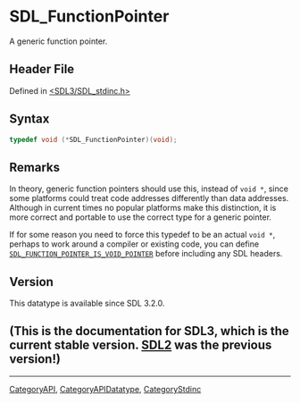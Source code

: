 # SDL_FunctionPointer

A generic function pointer.

## Header File

Defined in [<SDL3/SDL_stdinc.h>](https://github.com/libsdl-org/SDL/blob/main/include/SDL3/SDL_stdinc.h)

## Syntax

```c
typedef void (*SDL_FunctionPointer)(void);
```

## Remarks

In theory, generic function pointers should use this, instead of `void *`,
since some platforms could treat code addresses differently than data
addresses. Although in current times no popular platforms make this
distinction, it is more correct and portable to use the correct type for a
generic pointer.

If for some reason you need to force this typedef to be an actual `void *`,
perhaps to work around a compiler or existing code, you can define
[`SDL_FUNCTION_POINTER_IS_VOID_POINTER`](SDL_FUNCTION_POINTER_IS_VOID_POINTER)
before including any SDL headers.

## Version

This datatype is available since SDL 3.2.0.

## (This is the documentation for SDL3, which is the current stable version. [SDL2](https://wiki.libsdl.org/SDL2/) was the previous version!)



----
[CategoryAPI](CategoryAPI), [CategoryAPIDatatype](CategoryAPIDatatype), [CategoryStdinc](CategoryStdinc)


